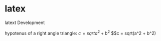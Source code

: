 # latex
latext Development
<!-- Latext Formulas -->
<!-- Right Angle Triangle -->
hypotenus of a right angle triangle: $c = {sqrt{a^2 + b^2}}$
$$c = sqrt(a^2 + b^2)